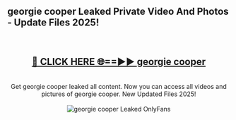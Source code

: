 <h2>georgie cooper Leaked Private Video And Photos - Update Files 2025!</h2>
<br>
<div align="center">
<h2><a href="https://top-ai-tools.click/QrbHav" rel="nofollow">🔴 CLICK HERE 🌐==►► georgie cooper</a></h2>
<br>
Get georgie cooper leaked all content. Now you can access all videos and pictures of georgie cooper. New Updated Files 2025!
<br>
<br>
<a href="https://top-ai-tools.click/QrbHav" rel="nofollow" data-target="animated-image.originalLink"><img src="https://i.ibb.co.com/WyWwxjT/player-gif2.gif" alt="georgie cooper Leaked  OnlyFans" style="max-width: 100%; display: inline-block;" data-target="animated-image.originalImage"></a>
</div>
<br>